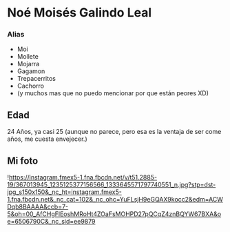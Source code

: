 # Noé Moisés Galindo Leal

### Alias 
- Moi
- Mollete
- Mojarra
- Gagamon
- Trepacerritos
- Cachorro
- (y muchos mas que no puedo mencionar por que están peores XD)

## Edad
24 Años, ya casi 25 (aunque no parece, pero esa es la ventaja de ser come años, me cuesta envejecer.)

## Mi foto

!https://instagram.fmex5-1.fna.fbcdn.net/v/t51.2885-19/367013945_1235125377156566_1333645571797740551_n.jpg?stp=dst-jpg_s150x150&_nc_ht=instagram.fmex5-1.fna.fbcdn.net&_nc_cat=102&_nc_ohc=YuFLsjH9eGQAX9kocc2&edm=ACWDqb8BAAAA&ccb=7-5&oh=00_AfCHgFlEoshMRoHt4ZOaFsMOHPD27pQCqZ4znBQYW67BXA&oe=6506790C&_nc_sid=ee9879